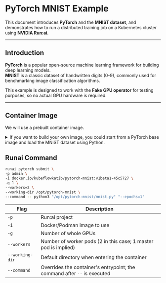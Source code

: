 # PyTorch MNIST Example

This document introduces **PyTorch** and the **MNIST dataset**, and demonstrates how to run a distributed training job on a Kubernetes cluster using **NVIDIA Run:ai**.

---

## Introduction

**PyTorch** is a popular open-source machine learning framework for building deep learning models.  
**MNIST** is a classic dataset of handwritten digits (0-9), commonly used for benchmarking image classification algorithms.

This example is designed to work with the **Fake GPU operator** for testing purposes, so no actual GPU hardware is required.

---

## Container Image

We will use a prebuilt container image.


<details>
<summary>If you want to build your own image, you could start from a PyTorch base image and load the MNIST dataset using Python.</summary>

#### Load the data
```
import torch
import torchvision
import torchvision.datasets as datasets
import torchvision.transforms as transforms

mnist_trainset = datasets.MNIST(root='./data', train=True, download=True, transform=transforms.ToTensor())
mnist_testset = datasets.MNIST(root='./data', train=False, download=True, transform=transforms.ToTensor())
```

#### Create the Dockerfile
```
FROM pytorch/pytorch:1.0-cuda10.0-cudnn7-runtime

ADD </path/to/dataset/locally> /opt/pytorch-mnist
WORKDIR /opt/pytorch-mnist

# Add folder for the logs.
RUN mkdir /katib

RUN chgrp -R 0 /opt/pytorch-mnist \
  && chmod -R g+rwX /opt/pytorch-mnist \
  && chgrp -R 0 /katib \
  && chmod -R g+rwX /katib

ENTRYPOINT ["python3", "/opt/pytorch-mnist/mnist.py"]
```

#### Build the image
```
docker build -t my-pytorch-mnist:latest .
```
</details>

## Runai Command
```bash
runai pytorch submit \
-p admin \
-i docker.io/kubeflowkatib/pytorch-mnist:v1beta1-45c5727 \
-g 1 \
--workers=2 \
--working-dir /opt/pytorch-mnist \
--command -- python3 "/opt/pytorch-mnist/mnist.py" "--epochs=1"
```
| Flag            | Description                                                                 |
|-----------------|-----------------------------------------------------------------------------|
| `-p`            | Run:ai project                                                              |
| `-i`            | Docker/Podman image to use                                                  |
| `-g`            | Number of whole GPUs                                                        |
| `--workers`     | Number of worker pods (2 in this case; 1 master pod is implied)             |
| `--working-dir` | Default directory when entering the container                               |
| `--command`     | Overrides the container's entrypoint; the command after `--` is executed    |